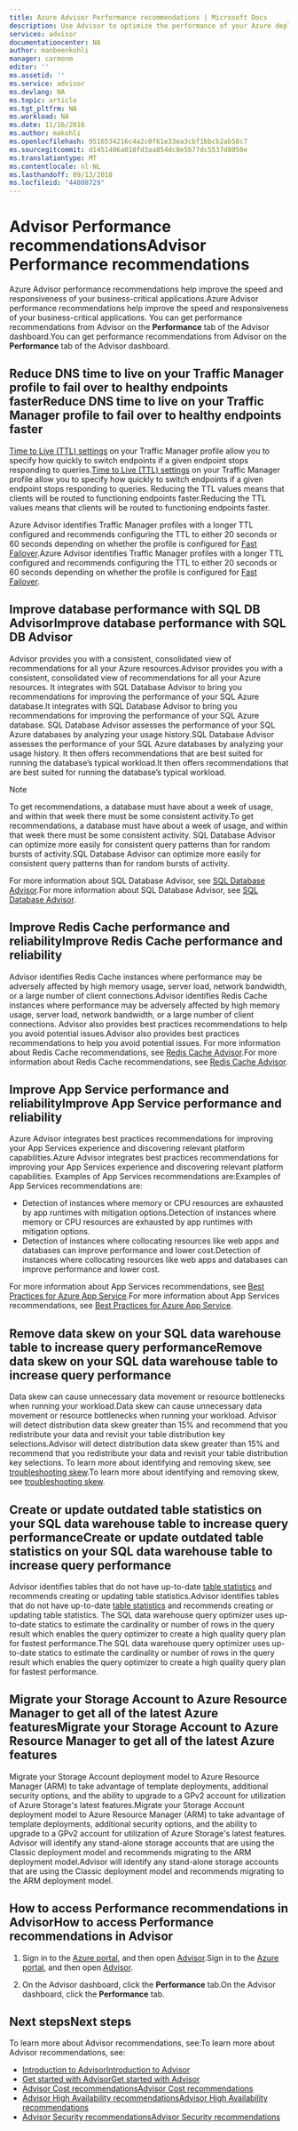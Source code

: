 ```yaml
---
title: Azure Advisor Performance recommendations | Microsoft Docs
description: Use Advisor to optimize the performance of your Azure deployments.
services: advisor
documentationcenter: NA
author: manbeenkohli
manager: carmonm
editor: ''
ms.assetid: ''
ms.service: advisor
ms.devlang: NA
ms.topic: article
ms.tgt_pltfrm: NA
ms.workload: NA
ms.date: 11/16/2016
ms.author: makohli
ms.openlocfilehash: 9516534216c4a2c0f61e33ea3cbf1bbcb2ab58c7
ms.sourcegitcommit: d1451406a010fd3aa854dc8e5b77dc5537d8050e
ms.translationtype: MT
ms.contentlocale: nl-NL
ms.lasthandoff: 09/13/2018
ms.locfileid: "44808729"
---
```

# <a name="advisor-performance-recommendations"></a><span data-ttu-id="0eec5-103">Advisor Performance recommendations</span><span class="sxs-lookup"><span data-stu-id="0eec5-103">Advisor Performance recommendations</span></span>

<span data-ttu-id="0eec5-104">Azure Advisor performance recommendations help improve the speed and responsiveness of your business-critical applications.</span><span class="sxs-lookup"><span data-stu-id="0eec5-104">Azure Advisor performance recommendations help improve the speed and responsiveness of your business-critical applications.</span></span> <span data-ttu-id="0eec5-105">You can get performance recommendations from Advisor on the **Performance** tab of the Advisor dashboard.</span><span class="sxs-lookup"><span data-stu-id="0eec5-105">You can get performance recommendations from Advisor on the **Performance** tab of the Advisor dashboard.</span></span>

## <a name="reduce-dns-time-to-live-on-your-traffic-manager-profile-to-fail-over-to-healthy-endpoints-faster"></a><span data-ttu-id="0eec5-106">Reduce DNS time to live on your Traffic Manager profile to fail over to healthy endpoints faster</span><span class="sxs-lookup"><span data-stu-id="0eec5-106">Reduce DNS time to live on your Traffic Manager profile to fail over to healthy endpoints faster</span></span>

<span data-ttu-id="0eec5-107">[Time to Live (TTL) settings](https://docs.microsoft.com/azure/traffic-manager/traffic-manager-performance-considerations) on your Traffic Manager profile allow you to specify how quickly to switch endpoints if a given endpoint stops responding to queries.</span><span class="sxs-lookup"><span data-stu-id="0eec5-107">[Time to Live (TTL) settings](https://docs.microsoft.com/azure/traffic-manager/traffic-manager-performance-considerations) on your Traffic Manager profile allow you to specify how quickly to switch endpoints if a given endpoint stops responding to queries.</span></span> <span data-ttu-id="0eec5-108">Reducing the TTL values means that clients will be routed to functioning endpoints faster.</span><span class="sxs-lookup"><span data-stu-id="0eec5-108">Reducing the TTL values means that clients will be routed to functioning endpoints faster.</span></span>

<span data-ttu-id="0eec5-109">Azure Advisor identifies Traffic Manager profiles with a longer TTL configured and recommends configuring the TTL to either 20 seconds or 60 seconds depending on whether the profile is configured for [Fast Failover](https://azure.microsoft.com/roadmap/fast-failover-and-tcp-probing-in-azure-traffic-manager/).</span><span class="sxs-lookup"><span data-stu-id="0eec5-109">Azure Advisor identifies Traffic Manager profiles with a longer TTL configured and recommends configuring the TTL to either 20 seconds or 60 seconds depending on whether the profile is configured for [Fast Failover](https://azure.microsoft.com/roadmap/fast-failover-and-tcp-probing-in-azure-traffic-manager/).</span></span>

## <a name="improve-database-performance-with-sql-db-advisor"></a><span data-ttu-id="0eec5-110">Improve database performance with SQL DB Advisor</span><span class="sxs-lookup"><span data-stu-id="0eec5-110">Improve database performance with SQL DB Advisor</span></span>

<span data-ttu-id="0eec5-111">Advisor provides you with a consistent, consolidated view of recommendations for all your Azure resources.</span><span class="sxs-lookup"><span data-stu-id="0eec5-111">Advisor provides you with a consistent, consolidated view of recommendations for all your Azure resources.</span></span> <span data-ttu-id="0eec5-112">It integrates with SQL Database Advisor to bring you recommendations for improving the performance of your SQL Azure database.</span><span class="sxs-lookup"><span data-stu-id="0eec5-112">It integrates with SQL Database Advisor to bring you recommendations for improving the performance of your SQL Azure database.</span></span> <span data-ttu-id="0eec5-113">SQL Database Advisor assesses the performance of your SQL Azure databases by analyzing your usage history.</span><span class="sxs-lookup"><span data-stu-id="0eec5-113">SQL Database Advisor assesses the performance of your SQL Azure databases by analyzing your usage history.</span></span> <span data-ttu-id="0eec5-114">It then offers recommendations that are best suited for running the database’s typical workload.</span><span class="sxs-lookup"><span data-stu-id="0eec5-114">It then offers recommendations that are best suited for running the database’s typical workload.</span></span> 

> [!NOTE]
> <span data-ttu-id="0eec5-115">To get recommendations, a database must have about a week of usage, and within that week there must be some consistent activity.</span><span class="sxs-lookup"><span data-stu-id="0eec5-115">To get recommendations, a database must have about a week of usage, and within that week there must be some consistent activity.</span></span> <span data-ttu-id="0eec5-116">SQL Database Advisor can optimize more easily for consistent query patterns than for random bursts of activity.</span><span class="sxs-lookup"><span data-stu-id="0eec5-116">SQL Database Advisor can optimize more easily for consistent query patterns than for random bursts of activity.</span></span>

<span data-ttu-id="0eec5-117">For more information about SQL Database Advisor, see [SQL Database Advisor](https://azure.microsoft.com/documentation/articles/sql-database-advisor/).</span><span class="sxs-lookup"><span data-stu-id="0eec5-117">For more information about SQL Database Advisor, see [SQL Database Advisor](https://azure.microsoft.com/documentation/articles/sql-database-advisor/).</span></span>

## <a name="improve-redis-cache-performance-and-reliability"></a><span data-ttu-id="0eec5-118">Improve Redis Cache performance and reliability</span><span class="sxs-lookup"><span data-stu-id="0eec5-118">Improve Redis Cache performance and reliability</span></span>

<span data-ttu-id="0eec5-119">Advisor identifies Redis Cache instances where performance may be adversely affected by high memory usage, server load, network bandwidth, or a large number of client connections.</span><span class="sxs-lookup"><span data-stu-id="0eec5-119">Advisor identifies Redis Cache instances where performance may be adversely affected by high memory usage, server load, network bandwidth, or a large number of client connections.</span></span> <span data-ttu-id="0eec5-120">Advisor also provides best practices recommendations to help you avoid potential issues.</span><span class="sxs-lookup"><span data-stu-id="0eec5-120">Advisor also provides best practices recommendations to help you avoid potential issues.</span></span> <span data-ttu-id="0eec5-121">For more information about Redis Cache recommendations, see [Redis Cache Advisor](https://azure.microsoft.com/documentation/articles/cache-configure/#redis-cache-advisor).</span><span class="sxs-lookup"><span data-stu-id="0eec5-121">For more information about Redis Cache recommendations, see [Redis Cache Advisor](https://azure.microsoft.com/documentation/articles/cache-configure/#redis-cache-advisor).</span></span>


## <a name="improve-app-service-performance-and-reliability"></a><span data-ttu-id="0eec5-122">Improve App Service performance and reliability</span><span class="sxs-lookup"><span data-stu-id="0eec5-122">Improve App Service performance and reliability</span></span>

<span data-ttu-id="0eec5-123">Azure Advisor integrates best practices recommendations for improving your App Services experience and discovering relevant platform capabilities.</span><span class="sxs-lookup"><span data-stu-id="0eec5-123">Azure Advisor integrates best practices recommendations for improving your App Services experience and discovering relevant platform capabilities.</span></span> <span data-ttu-id="0eec5-124">Examples of App Services recommendations are:</span><span class="sxs-lookup"><span data-stu-id="0eec5-124">Examples of App Services recommendations are:</span></span>
* <span data-ttu-id="0eec5-125">Detection of instances where memory or CPU resources are exhausted by app runtimes with mitigation options.</span><span class="sxs-lookup"><span data-stu-id="0eec5-125">Detection of instances where memory or CPU resources are exhausted by app runtimes with mitigation options.</span></span>
* <span data-ttu-id="0eec5-126">Detection of instances where collocating resources like web apps and databases can improve performance and lower cost.</span><span class="sxs-lookup"><span data-stu-id="0eec5-126">Detection of instances where collocating resources like web apps and databases can improve performance and lower cost.</span></span> 

<span data-ttu-id="0eec5-127">For more information about App Services recommendations, see [Best Practices for Azure App Service](https://azure.microsoft.com/documentation/articles/app-service-best-practices/).</span><span class="sxs-lookup"><span data-stu-id="0eec5-127">For more information about App Services recommendations, see [Best Practices for Azure App Service](https://azure.microsoft.com/documentation/articles/app-service-best-practices/).</span></span>

## <a name="remove-data-skew-on-your-sql-data-warehouse-table-to-increase-query-performance"></a><span data-ttu-id="0eec5-128">Remove data skew on your SQL data warehouse table to increase query performance</span><span class="sxs-lookup"><span data-stu-id="0eec5-128">Remove data skew on your SQL data warehouse table to increase query performance</span></span>

<span data-ttu-id="0eec5-129">Data skew can cause unnecessary data movement or resource bottlenecks when running your workload.</span><span class="sxs-lookup"><span data-stu-id="0eec5-129">Data skew can cause unnecessary data movement or resource bottlenecks when running your workload.</span></span> <span data-ttu-id="0eec5-130">Advisor will detect distribution data skew greater than 15% and recommend that you redistribute your data and revisit your table distribution key selections.</span><span class="sxs-lookup"><span data-stu-id="0eec5-130">Advisor will detect distribution data skew greater than 15% and recommend that you redistribute your data and revisit your table distribution key selections.</span></span> <span data-ttu-id="0eec5-131">To learn more about identifying and removing skew, see [troubleshooting skew](https://docs.microsoft.com/azure/sql-data-warehouse/sql-data-warehouse-tables-distribute#how-to-tell-if-your-distribution-column-is-a-good-choice).</span><span class="sxs-lookup"><span data-stu-id="0eec5-131">To learn more about identifying and removing skew, see [troubleshooting skew](https://docs.microsoft.com/azure/sql-data-warehouse/sql-data-warehouse-tables-distribute#how-to-tell-if-your-distribution-column-is-a-good-choice).</span></span>

## <a name="create-or-update-outdated-table-statistics-on-your-sql-data-warehouse-table-to-increase-query-performance"></a><span data-ttu-id="0eec5-132">Create or update outdated table statistics on your SQL data warehouse table to increase query performance</span><span class="sxs-lookup"><span data-stu-id="0eec5-132">Create or update outdated table statistics on your SQL data warehouse table to increase query performance</span></span>

<span data-ttu-id="0eec5-133">Advisor identifies tables that do not have up-to-date [table statistics](https://docs.microsoft.com/azure/sql-data-warehouse/sql-data-warehouse-tables-statistics) and recommends creating or updating table statistics.</span><span class="sxs-lookup"><span data-stu-id="0eec5-133">Advisor identifies tables that do not have up-to-date [table statistics](https://docs.microsoft.com/azure/sql-data-warehouse/sql-data-warehouse-tables-statistics) and recommends creating or updating table statistics.</span></span> <span data-ttu-id="0eec5-134">The SQL data warehouse query optimizer uses up-to-date statics to estimate the cardinality or number of rows in the query result which enables the query optimizer to create a high quality query plan for fastest performance.</span><span class="sxs-lookup"><span data-stu-id="0eec5-134">The SQL data warehouse query optimizer uses up-to-date statics to estimate the cardinality or number of rows in the query result which enables the query optimizer to create a high quality query plan for fastest performance.</span></span>

## <a name="migrate-your-storage-account-to-azure-resource-manager-to-get-all-of-the-latest-azure-features"></a><span data-ttu-id="0eec5-135">Migrate your Storage Account to Azure Resource Manager to get all of the latest Azure features</span><span class="sxs-lookup"><span data-stu-id="0eec5-135">Migrate your Storage Account to Azure Resource Manager to get all of the latest Azure features</span></span>

<span data-ttu-id="0eec5-136">Migrate your Storage Account deployment model to Azure Resource Manager (ARM) to take advantage of template deployments, additional security options, and the ability to upgrade to a GPv2 account for utilization of Azure Storage's latest features.</span><span class="sxs-lookup"><span data-stu-id="0eec5-136">Migrate your Storage Account deployment model to Azure Resource Manager (ARM) to take advantage of template deployments, additional security options, and the ability to upgrade to a GPv2 account for utilization of Azure Storage's latest features.</span></span> <span data-ttu-id="0eec5-137">Advisor will identify any stand-alone storage accounts that are using the Classic deployment model and recommends migrating to the ARM deployment model.</span><span class="sxs-lookup"><span data-stu-id="0eec5-137">Advisor will identify any stand-alone storage accounts that are using the Classic deployment model and recommends migrating to the ARM deployment model.</span></span> 

## <a name="how-to-access-performance-recommendations-in-advisor"></a><span data-ttu-id="0eec5-138">How to access Performance recommendations in Advisor</span><span class="sxs-lookup"><span data-stu-id="0eec5-138">How to access Performance recommendations in Advisor</span></span>

1. <span data-ttu-id="0eec5-139">Sign in to the [Azure portal](https://portal.azure.com), and then open [Advisor](https://aka.ms/azureadvisordashboard).</span><span class="sxs-lookup"><span data-stu-id="0eec5-139">Sign in to the [Azure portal](https://portal.azure.com), and then open [Advisor](https://aka.ms/azureadvisordashboard).</span></span>

2.  <span data-ttu-id="0eec5-140">On the Advisor dashboard, click the **Performance** tab.</span><span class="sxs-lookup"><span data-stu-id="0eec5-140">On the Advisor dashboard, click the **Performance** tab.</span></span>

## <a name="next-steps"></a><span data-ttu-id="0eec5-141">Next steps</span><span class="sxs-lookup"><span data-stu-id="0eec5-141">Next steps</span></span>

<span data-ttu-id="0eec5-142">To learn more about Advisor recommendations, see:</span><span class="sxs-lookup"><span data-stu-id="0eec5-142">To learn more about Advisor recommendations, see:</span></span>

* [<span data-ttu-id="0eec5-143">Introduction to Advisor</span><span class="sxs-lookup"><span data-stu-id="0eec5-143">Introduction to Advisor</span></span>](advisor-overview.md)
* [<span data-ttu-id="0eec5-144">Get started with Advisor</span><span class="sxs-lookup"><span data-stu-id="0eec5-144">Get started with Advisor</span></span>](advisor-get-started.md)
* [<span data-ttu-id="0eec5-145">Advisor Cost recommendations</span><span class="sxs-lookup"><span data-stu-id="0eec5-145">Advisor Cost recommendations</span></span>](advisor-performance-recommendations.md)
* [<span data-ttu-id="0eec5-146">Advisor High Availability recommendations</span><span class="sxs-lookup"><span data-stu-id="0eec5-146">Advisor High Availability recommendations</span></span>](advisor-high-availability-recommendations.md)
* [<span data-ttu-id="0eec5-147">Advisor Security recommendations</span><span class="sxs-lookup"><span data-stu-id="0eec5-147">Advisor Security recommendations</span></span>](advisor-security-recommendations.md)

